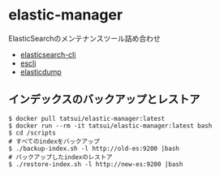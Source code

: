 # elastic-manager

ElasticSearchのメンテナンスツール詰め合わせ

- [elasticsearch-cli](https://www.npmjs.com/package/elasticsearch-cli)
- [escli](https://www.npmjs.com/package/escli)
- [elasticdump](https://www.npmjs.com/package/elasticdump)

## インデックスのバックアップとレストア
```
$ docker pull tatsui/elastic-manager:latest
$ docker run --rm -it tatsui/elastic-manager:latest bash
$ cd /scripts
# すべてのindexをバックアップ
$ ./backup-index.sh -l http://old-es:9200 |bash
# バックアップしたindexのレストア
$ ./restore-index.sh -l http://new-es:9200 |bash
```

